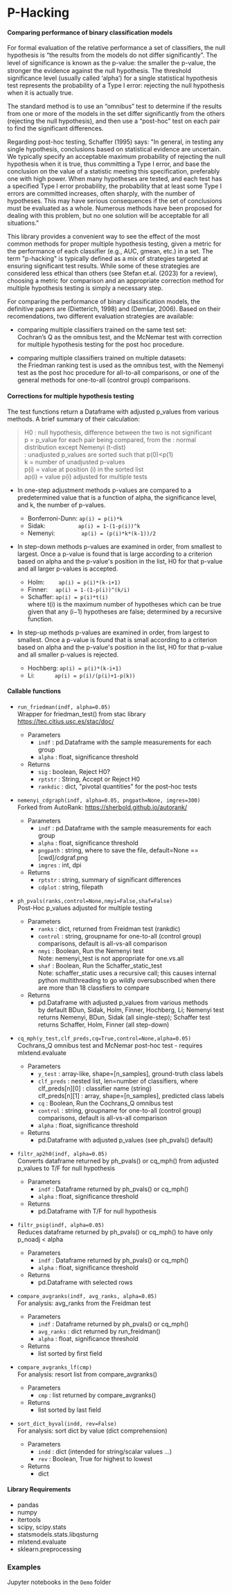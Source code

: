 # P-Hacking
#### Comparing performance of binary classification models

For formal evaluation of the relative performance a set of classifiers, the null hypothesis is “the results from the models do not differ significantly”. The level of signiﬁcance is known as the p-value: the smaller the p-value, the stronger the evidence against the null hypothesis. The threshold significance level (usually called ‘alpha’) for a single statistical hypothesis test represents the probability of a Type I error: rejecting the null hypothesis when it is actually true. 

The standard method is to use an “omnibus” test to determine if the results from one or more of the models in the set differ significantly from the others (rejecting the null hypothesis), and then use a “post-hoc” test on each pair to find the significant differences.

Regarding post-hoc testing, Schaffer (1995) says:
"In general, in testing any single hypothesis, conclusions based on statistical evidence are uncertain. We typically specify an acceptable maximum probability of rejecting the null hypothesis when it is true, thus committing a Type I error, and base the conclusion on the value of a statistic meeting this specification, preferably one with high power. When many hypotheses are tested, and each test has a specified Type I error probability, the probability that at least some Type I errors are committed increases, often sharply, with the number of hypotheses. This may have serious consequences if the set of conclusions must be evaluated as a whole. Numerous methods have been proposed for dealing with this problem, but no one solution will be acceptable for all situations." 

This library provides a convenient way to see the effect of the most common methods for proper multiple hypothesis testing, given a metric for the performance of each classifier (e.g., AUC, gmean, etc.) in a set. 
The term "p-hacking" is typically defined as a mix of strategies targeted at ensuring significant test results. While some of these strategies are considered less ethical than others (see Stefan et.al. (2023) for a review), choosing a metric for comparison and an appropriate correction  method for multiple hypothesis testing is simply a necessary step.  

For comparing the performance of binary classification models, the definitive papers are (Dietterich, 1998) and (Demšar, 2006). Based on their recomendations, two different evaluation strategies are available:

* comparing multiple classifiers trained on the same test set:<br> 
Cochran’s Q as the omnibus test, and the McNemar test with correction for multiple hypothesis testing for the post hoc procedure.

* comparing multiple classifiers trained on multiple datasets:<br> 
the Friedman ranking test is used as the omnibus test, with the Nemenyi test as the post hoc procedure for all-to-all comparisons, or one of the general methods for one-to-all (control group) comparisons. 

#### Corrections for multiple hypothesis testing

The test functions return a Dataframe with adjusted p_values from various methods. A brief summary of their calculation:

> H0    : null hypothesis, difference between the two is not significant<br>
> p     = p_value for each pair being compared, from the 
      :         normal distribution except Nemenyi (t-dist)<br>
      : unadjusted p_values are sorted such that p(0)<p(1)<br>
  k     = number of unadjusted p-values<br>
  p(i)  = value at position (i) in the sorted list<br>
  ap(i) = value p(i) adjusted for multiple tests<br>

* In one-step adjustment methods p-values are compared to a
  predetermined value that is a function of alpha, the significance
  level, and k, the number of p-values.
  - Bonferroni-Dunn: `ap(i) = p(i)*k`
  - Sidak: `          ap(i) = 1-(1-p(i))^k`
  - Nemenyi: `        ap(i) = (p(i)*k*(k-1))/2`

* In step-down methods p-values are examined in order, from smallest
  to largest. Once a p-value is found that is large according to a
  criterion based on alpha and the p-value's position in the list, 
  H0 for that p-value and all larger p-values is accepted.
  - Holm: `    ap(i) = p(i)*(k-i+1)`
  - Finner: `  ap(i) = 1-(1-p(i))^(k/i)`
  - Schaffer: `ap(i) = p(i)*t(i)`<br>
         where t(i) is the maximum number of hypotheses 
         which can be true given that any (i−1) hypotheses 
         are false; determined by a recursive function.

* In step-up methods p-values are examined in order, from largest to
  smallest. Once a p-value is found that is small according to a
  criterion based on alpha and the p-value's position in the list,
  H0 for that p-value and all smaller p-values is rejected.
  - Hochberg: `ap(i) = p(i)*(k-i+1)`
  - Li: `      ap(i) = p(i)/(p(i)+1-p(k))`


#### Callable functions

* `run_friedman(indf, alpha=0.05)`<br>Wrapper for friedman_test() from stac library<br>https://tec.citius.usc.es/stac/doc/
  - Parameters
    - `indf` : pd.Dataframe with the sample measurements for each group
    - `alpha` : float, significance threshold 
  - Returns
    - `sig` : boolean, Reject H0?   
    - `rptstr` : String, Accept or Reject H0 
    - `rankdic` : dict, "pivotal quantities" for the post-hoc tests

* `nemenyi_cdgraph(indf, alpha=0.05, pngpath=None, imgres=300)`<br> Forked from AutoRank: https://sherbold.github.io/autorank/ 
  - Parameters
    - `indf` : pd.Dataframe with the sample measurements for each group
    - `alpha` : float, significance threshold 
    - `pngpath` : string, where to save the file, default=None == [cwd]/cdgraf.png
    - `imgres` : int, dpi
  - Returns
    - `rptstr` : string, summary of significant differences
    - `cdplot` : string, filepath 

* `ph_pvals(ranks,control=None,nmyi=False,shaf=False)`<br> Post-Hoc p_values adjusted for multiple testing 
  - Parameters
    - `ranks` : dict, returned from Freidman test (rankdic)
    - `control` : string, groupname for one-to-all (control group) comparisons, default is all-vs-all comparison
    - `nmyi` : Boolean, Run the Nemenyi test<br>Note: nemenyi_test is not appropriate for one.vs.all
    - `shaf` : Boolean, Run the Schaffer_static_test<br>Note: schaffer_static uses a recursive call; this causes internal python multithreading to go wildly oversubscribed when there are more than 18 classfiers to compare
  - Returns
    - pd.Dataframe with adjusted p_values from various methods<br>by default BDun, Sidak, Holm, Finner, Hochberg, Li; Nemenyi test returns Nemenyi, BDun, Sidak (all single-step); Schaffer test returns Schaffer, Holm, Finner (all step-down)

* `cq_mph(y_test,clf_preds,cq=True,control=None,alpha=0.05)`<br>Cochrans_Q omnibus test and McNemar post-hoc test - requires mlxtend.evaluate
  - Parameters
    - `y_test` : array-like, shape=[n_samples], ground-truth class labels 
    - `clf_preds` : nested list, len=number of classifiers, where <br>clf_preds[n][0] : classifier name (string) <br>clf_preds[n][1] : array, shape=[n_samples], predicted class labels
    - `cq` : Boolean, Run the Cochrans_Q omnibus test
    - `control` : string, groupname for one-to-all (control group) comparisons, default is all-vs-all comparison
    - `alpha` : float, significance threshold 
  - Returns
    - pd.Dataframe with adjusted p_values (see ph_pvals() default)

* `filtr_ap2h0(indf, alpha=0.05)`<br> Converts dataframe returned by ph_pvals() or cq_mph() from adjusted p_values to T/F for null hypothesis
  - Parameters
    - `indf` : Dataframe returned by ph_pvals() or cq_mph()
    - `alpha` : float, significance threshold 
  - Returns
    - pd.Dataframe with T/F for null hypothesis 

* `filtr_psig(indf, alpha=0.05)`<br> Reduces dataframe returned by ph_pvals() or cq_mph() to have only p_noadj < alpha
  - Parameters
    - `indf` : Dataframe returned by ph_pvals() or cq_mph()
    - `alpha` : float, significance threshold 
  - Returns
    - pd.Dataframe with selected rows 

* `compare_avgranks(indf, avg_ranks, alpha=0.05)`<br> For analysis: avg_ranks from the Freidman test
  - Parameters
    - `indf` : Dataframe returned by ph_pvals() or cq_mph()
    - `avg_ranks` : dict returned by run_freidman()
    - `alpha` : float, significance threshold 
  - Returns
    - list sorted by first field

* `compare_avgranks_lf(cmp)`<br> For analysis: resort list from compare_avgranks()
  - Parameters
    - `cmp` : list returned by compare_avgranks()
  - Returns
    - list sorted by last field

* `sort_dict_byval(indd, rev=False)`<br> For analysis: sort dict by value (dict comprehension)
  - Parameters
    - `indd` : dict (intended for string/scalar values ...)
    - `rev` : Boolean, True for highest to lowest
  - Returns
    - dict




#### Library Requirements

* pandas
* numpy
* itertools
* scipy, scipy.stats 
* statsmodels.stats.libqsturng 
* mlxtend.evaluate
* sklearn.preprocessing

### Examples
Jupyter notebooks in the `Demo` folder
